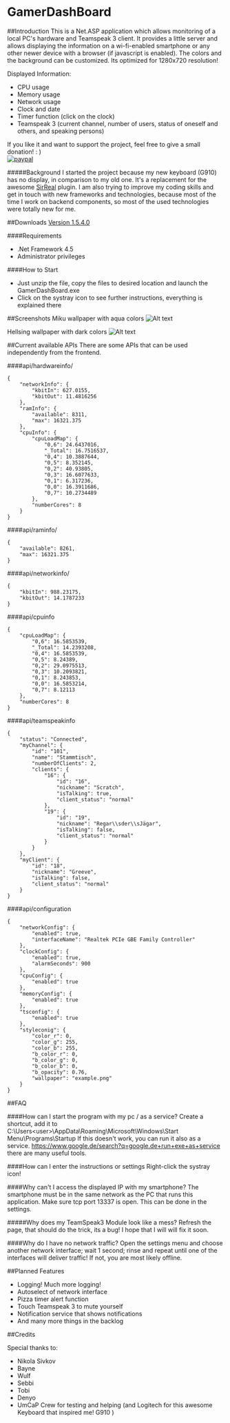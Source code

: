 # GamerDashBoard
##Introduction
This is a Net.ASP application which allows monitoring of a local PC's hardware and Teamspeak 3 client. It provides a little server and allows displaying the information on a wi-fi-enabled smartphone or any other newer device with a browser (if javascript is enabled). The colors and the background can be customized. Its optimized for 1280x720 resolution!

Displayed Information:
 - CPU usage
 - Memory usage
 - Network usage
 - Clock and date
 - Timer function (click on the clock)
 - Teamspeak 3 (current channel, number of users, status of oneself and others, and speaking persons)

If you like it and want to support the project, feel free to give a small donation! : ) <br>
[![paypal](https://www.paypalobjects.com/en_US/i/btn/btn_donate_LG.gif)](https://www.paypal.com/cgi-bin/webscr?cmd=_s-xclick&hosted_button_id=SVW78SGP7EZAJ)

#####Background
I started the project because my new keyboard (G910) has no display, in comparison to my old one. It's a replacement for the awesome <a href="http://www.linkdata.se/software/lcdsirreal/" target="_blank">SirReal</a> plugin. I am also trying to improve my coding skills and get in touch with new frameworks and technologies, because most of the time I work on backend components, so most of the used technologies were totally new for me.

##Downloads
<a href="https://onedrive.live.com/?authkey=%21ADVNpSSPtswXk-8&cid=96CF0FDF088011A8&group=0&id=96CF0FDF088011A8%2146723&parId=96CF0FDF088011A8%2146722&action=locate" target="_blank">Version 1.5.4.0</a>

####Requirements
- .Net Framework 4.5
- Administrator privileges

####How to Start
 - Just unzip the file, copy the files to desired location and launch the GamerDashBoard.exe
 - Click on the systray icon to see further instructions, everything is explained there


##Screenshots
Miku wallpaper with aqua colors
![Alt text](GitHub/preview_aqua.PNG)

Hellsing wallpaper with dark colors
![Alt text](GitHub/preview_dark.PNG)

##Current available APIs
There are some APIs that can be used independently from the frontend.

####api/hardwareinfo/
```
{
    "networkInfo": {
        "kbitIn": 627.0155,
        "kbitOut": 11.4816256
    },
    "ramInfo": {
        "available": 8311,
        "max": 16321.375
    },
    "cpuInfo": {
        "cpuLoadMap": {
            "0,6": 24.6437016,
            "_Total": 16.7516537,
            "0,4": 10.3887644,
            "0,5": 8.352145,
            "0,2": 40.93805,
            "0,3": 16.6077633,
            "0,1": 6.317236,
            "0,0": 16.3911686,
            "0,7": 10.2734489
        },
        "numberCores": 8
    }
}
```
####api/raminfo/
```
{
    "available": 8261,
    "max": 16321.375
}
```
####api/networkinfo/
```
{
    "kbitIn": 988.23175,
    "kbitOut": 14.1787233
}
```
####api/cpuinfo
```
{
    "cpuLoadMap": {
        "0,6": 16.5853539,
        "_Total": 14.2393208,
        "0,4": 16.5853539,
        "0,5": 8.24389,
        "0,2": 29.0975513,
        "0,3": 10.2093821,
        "0,1": 8.243853,
        "0,0": 16.5853214,
        "0,7": 8.12113
    },
    "numberCores": 8
}
```
####api/teamspeakinfo
```
{
    "status": "Connected",
    "myChannel": {
        "id": "101",
        "name": "Stammtisch",
        "numberOfClients": 2,
        "clients": {
            "16": {
                "id": "16",
                "nickname": "Scratch",
                "isTalking": true,
                "client_status": "normal"
            },
            "19": {
                "id": "19",
                "nickname": "Regar\\sder\\sJägar",
                "isTalking": false,
                "client_status": "normal"
            }
        }
    },
    "myClient": {
        "id": "18",
        "nickname": "Greeve",
        "isTalking": false,
        "client_status": "normal"
    }
}
```
####api/configuration
```
{
    "networkConfig": {
        "enabled": true,
        "interfaceName": "Realtek PCIe GBE Family Controller"
    },
    "clockConfig": {
        "enabled": true,
        "alarmSeconds": 900
    },
    "cpuConfig": {
        "enabled": true
    },
    "memoryConfig": {
        "enabled": true
    },
    "tsconfig": {
        "enabled": true
    },
    "styleconig": {
        "color_r": 0,
        "color_g": 255,
        "color_b": 255,
        "b_color_r": 0,
        "b_color_g": 0,
        "b_color_b": 0,
        "b_opacity": 0.76,
        "wallpaper": "example.png"
    }
}
```
##FAQ

####How can I start the program with my pc / as a service?
Create a shortcut, add it to C:\Users\<user>\AppData\Roaming\Microsoft\Windows\Start Menu\Programs\Startup
If this doesn't work, you can run it also as a service. https://www.google.de/search?q=google.de+run+exe+as+service there are many useful tools.

####How can I enter the instructions or settings
Right-click the systray icon!

####Why can't I access the displayed IP with my smartphone?
The smartphone must be in the same network as the PC that runs this application. Make sure tcp port 13337 is open. This can be done in the settings.

#####Why does my TeamSpeak3 Module look like a mess?
Refresh the page, that should do the trick, its a bug! I hope that I will will fix it soon.

####Why do I have no network traffic?
Open the settings menu and choose another network interface; wait 1 second; rinse and repeat until one of the interfaces will deliver traffic! If not, you are most likely offline.

##Planned Features
- Logging! Much more logging!
- Autoselect of network interface
- Pizza timer alert function
- Touch Teamspeak 3 to mute yourself
- Notification service that shows notifications
- And many more things in the backlog

##Credits

Special thanks to:
- Nikola  Sivkov
- Bayne
- Wulf 
- Sebbi 
- Tobi
- Denyo 
- UmCaP Crew for testing and helping 
(and Logitech for this awesome Keyboard that inspired me! G910 )
